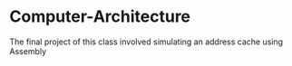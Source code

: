 # Computer-Architecture
The final project of this class involved simulating an address cache using Assembly 
